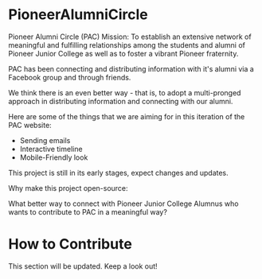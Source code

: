 PioneerAlumniCircle
===================

Pioneer Alumni Circle (PAC) Mission: To establish an extensive network of meaningful and fulfilling relationships among the students and alumni of Pioneer Junior College as well as to foster a vibrant Pioneer fraternity.

PAC has been connecting and distributing information with it's alumni via a Facebook group and through friends.

We think there is an even better way - that is, to adopt a multi-pronged approach in distributing information and connecting with our alumni.

Here are some of the things that we are aiming for in this iteration of the PAC website:

+  Sending emails
+  Interactive timeline
+  Mobile-Friendly look

This project is still in its early stages, expect changes and updates.

Why make this project open-source:

What better way to connect with Pioneer Junior College Alumnus who wants to contribute to PAC in a meaningful way?

# How to Contribute

This section will be updated. Keep a look out!
